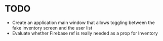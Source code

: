 # TODO

- Create an application main window that allows toggling between the fake inventory screen and the user list
- Evaluate whether Firebase ref is really needed as a prop for Inventory
